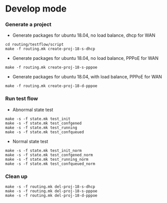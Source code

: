 # Develop mode

### Generate a project
* Generate packages for ubuntu 18.04, no load balance, dhcp for WAN
```  
cd routing/testflow/script
make -f routing.mk create-proj-18-s-dhcp
```

* Generate packages for ubuntu 18.04, no load balance, PPPoE for WAN
```  
make -f routing.mk create-proj-18-s-pppoe
```

* Generate packages for ubuntu 18.04, with load balance, PPPoE for WAN
```  
make -f routing.mk create-proj-18-d-pppoe
```

### Run test flow
* Abnormal state test
```  
make -s -f state.mk test_init
make -s -f state.mk test_confgened
make -s -f state.mk test_running
make -s -f state.mk test_confqueued
```

* Normal state test
```  
make -s -f state.mk test_init_norm
make -s -f state.mk test_confgened_norm
make -s -f state.mk test_running_norm
make -s -f state.mk test_confqueued_norm
```


### Clean up
```  
make -s -f routing.mk del-proj-18-s-dhcp
make -s -f routing.mk del-proj-18-s-pppoe
make -s -f routing.mk del-proj-18-d-pppoe
```
